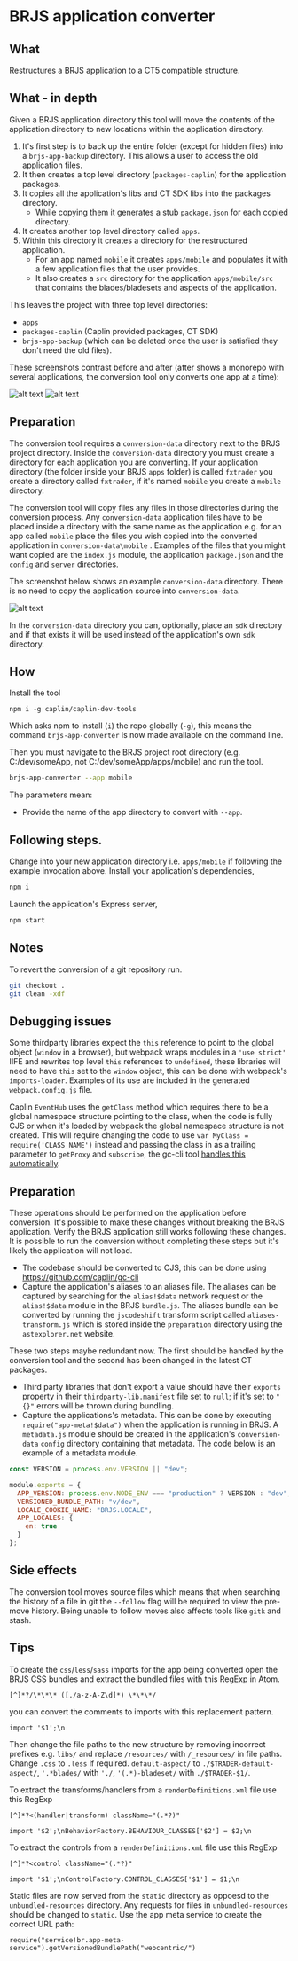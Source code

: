 # BRJS application converter

## What

Restructures a BRJS application to a CT5 compatible structure.

## What - in depth

Given a BRJS application directory this tool will move the contents of the
application directory to new locations within the application directory.

1.  It's first step is to back up the entire folder (except for hidden files)
    into a `brjs-app-backup` directory. This allows a user to access the old
    application files.
2.  It then creates a top level directory (`packages-caplin`) for the application
    packages.
3.  It copies all the application's libs and CT SDK libs into the packages
    directory.
    * While copying them it generates a stub `package.json` for each
      copied directory.
4.  It creates another top level directory called `apps`.
5.  Within this directory it creates a directory for the restructured
    application.
    * For an app named `mobile` it creates `apps/mobile` and populates it with
      a few application files that the user provides.
    * It also creates a `src` directory for the application `apps/mobile/src`
      that contains the blades/bladesets and aspects of the application.

This leaves the project with three top level directories:

* `apps`
* `packages-caplin` (Caplin provided packages, CT SDK)
* `brjs-app-backup` (which can be deleted once the user is satisfied they don't
  need the old files).

These screenshots contrast before and after (after shows a monorepo with several
applications, the conversion tool only converts one app at a time):

![alt text](https://raw.githubusercontent.com/caplin/caplin-dev-tools/master/brjs-app-converter/preparation/current.png "Current Structure")
![alt text](https://raw.githubusercontent.com/caplin/caplin-dev-tools/master/brjs-app-converter/preparation/post.png "Post Conversion Structure")

## Preparation

The conversion tool requires a `conversion-data` directory next to the BRJS
project directory. Inside the `conversion-data` directory you must create a
directory for each application you are converting. If your application directory
(the folder inside your BRJS `apps` folder) is called `fxtrader` you create a
directory called `fxtrader`, if it's named `mobile` you create a `mobile`
directory.

The conversion tool will copy files any files in those directories during the
conversion process.
Any `conversion-data` application files have to be placed inside a directory
with the same name as the application e.g. for an app called `mobile` place the
files you wish copied into the converted application in `conversion-data\mobile`
. Examples of the files that you might want copied are the `index.js` module,
the application `package.json` and the `config` and `server` directories.

The screenshot below shows an example `conversion-data` directory.
There is no need to copy the application source into `conversion-data`.

![alt text](https://raw.githubusercontent.com/caplin/caplin-dev-tools/master/brjs-app-converter/preparation/conversion-data.png "Conversion data")

In the `conversion-data` directory you can, optionally, place an `sdk` directory
and if that exists it will be used instead of the application's own `sdk`
directory.

## How

Install the tool

`npm i -g caplin/caplin-dev-tools`

Which asks npm to install (`i`) the repo globally (`-g`), this means the command
`brjs-app-converter` is now made available on the command line.

Then you must navigate to the BRJS project root directory (e.g. C:/dev/someApp,
not C:/dev/someApp/apps/mobile) and run the tool.

```bash
brjs-app-converter --app mobile
```

The parameters mean:

* Provide the name of the app directory to convert with `--app`.

## Following steps.

Change into your new application directory i.e. `apps/mobile` if following the
example invocation above. Install your application's dependencies,

```bash
npm i
```

Launch the application's Express server,

```bash
npm start
```

## Notes

To revert the conversion of a git repository run.

```bash
git checkout .
git clean -xdf
```

## Debugging issues

Some thirdparty libraries expect the `this` reference to point to the global
object (`window` in a browser), but webpack wraps modules in a `'use strict'`
IIFE and rewrites top level `this` references to `undefined`, these libraries
will need to have `this` set to the `window` object, this can be done with
webpack's `imports-loader`. Examples of its use are included in the generated
`webpack.config.js` file.

Caplin `EventHub` uses the `getClass` method which requires there to be a global
namespace structure pointing to the class, when the code is fully CJS or when
it's loaded by webpack the global namespace structure is not created. This will
require changing the code to use `var MyClass = require('CLASS_NAME')` instead
and passing the class in as a trailing parameter to `getProxy` and `subscribe`,
the gc-cli tool [handles this automatically](https://github.com/caplin/gc-cli/commit/15c465fb9cac8a669e495c7315130dad06c0fe86).

## Preparation

These operations should be performed on the application before conversion. It's
possible to make these changes without breaking the BRJS application. Verify the
BRJS application still works following these changes. It is possible to run the
conversion without completing these steps but it's likely the application will
not load.

* The codebase should be converted to CJS, this can be done using https://github.com/caplin/gc-cli
* Capture the application's aliases to an aliases file. The aliases can be
  captured by searching for the `alias!$data` network request or the `alias!$data`
  module in the BRJS `bundle.js`. The aliases bundle can be converted by running
  the `jscodeshift` transform script called `aliases-transform.js` which is stored
  inside the `preparation` directory using the `astexplorer.net` website.

These two steps maybe redundant now. The first should be handled by the
conversion tool and the second has been changed in the latest CT packages.

* Third party libraries that don't export a value should have their `exports`
  property in their `thirdparty-lib.manifest` file set to `null`; if it's set to
  `"{}"` errors will be thrown during bundling.
* Capture the applications's metadata. This can be done by executing
  `require("app-meta!$data")` when the application is running in BRJS. A
  `metadata.js` module should be created in the application's `conversion-data`
  `config` directory containing that metadata. The code below is an example of a
  metadata module.

```javascript
const VERSION = process.env.VERSION || "dev";

module.exports = {
  APP_VERSION: process.env.NODE_ENV === "production" ? VERSION : "dev",
  VERSIONED_BUNDLE_PATH: "v/dev",
  LOCALE_COOKIE_NAME: "BRJS.LOCALE",
  APP_LOCALES: {
    en: true
  }
};
```

## Side effects

The conversion tool moves source files which means that when searching the
history of a file in git the `--follow` flag will be required to view the
pre-move history. Being unable to follow moves also affects tools like `gitk`
and stash.

## Tips

To create the `css`/`less`/`sass` imports for the app being converted open the
BRJS CSS bundles and extract the bundled files with this RegExp in Atom.

`[^]*?/\*\*\* ([./a-z-A-Z\d]*) \*\*\*/`

you can convert the comments to imports with this replacement pattern.

`import '$1';\n`

Then change the file paths to the new structure by removing incorrect prefixes
e.g. `libs/` and replace `/resources/` with `/_resources/` in file paths. Change
`.css` to `.less` if required. `default-aspect/` to `./$TRADER-default-aspect/`,
`'.*blades/` with `'./`, `'(.*)-bladeset/` with `./$TRADER-$1/`.

To extract the transforms/handlers from a `renderDefinitions.xml` file use this
RegExp

`[^]*?<(handler|transform) className="(.*?)"`

`import '$2';\nBehaviorFactory.BEHAVIOUR_CLASSES['$2'] = $2;\n`

To extract the controls from a `renderDefinitions.xml` file use this RegExp

`[^]*?<control className="(.*?)"`

`import '$1';\nControlFactory.CONTROL_CLASSES['$1'] = $1;\n`

Static files are now served from the `static` directory as oppoesd to the
`unbundled-resources` directory. Any requests for files in `unbundled-resources`
should be changed to `static`. Use the app meta service to create the correct
URL path:

`require("service!br.app-meta-service").getVersionedBundlePath("webcentric/")`
